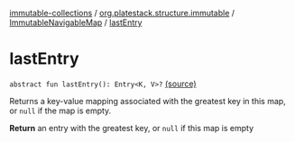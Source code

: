 [immutable-collections](../../index.md) / [org.platestack.structure.immutable](../index.md) / [ImmutableNavigableMap](index.md) / [lastEntry](.)

# lastEntry

`abstract fun lastEntry(): Entry<K, V>?` [(source)](https://github.com/PlateStack/immutable-collections/blob/v0.1.0-alpha/src/main/kotlin/org/platestack/structure/immutable/ImmutableNavigableMap.kt#L196)

Returns a key-value mapping associated with the greatest
key in this map, or `null` if the map is empty.

**Return**
an entry with the greatest key,
    or `null` if this map is empty

